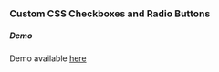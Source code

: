 ### Custom CSS Checkboxes and Radio Buttons

##### Demo

Demo available <a href="http://milanbrankovic.com/custom-css-checkboxes/" target="_blank">here</a>
